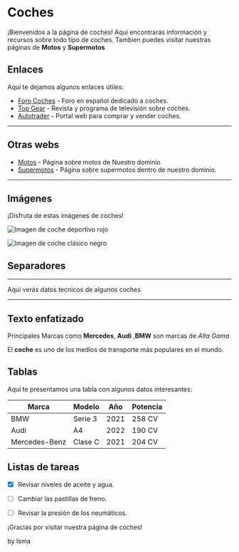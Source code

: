 # Coches

¡Bienvenidos a la página de coches! Aquí encontrarás información y recursos sobre todo tipo de coches. Tambien puedes visitar nuestras páginas de **Motos** y **Supermotos**

## Enlaces

Aquí te dejamos algunos enlaces útiles:

- [Foro Coches](https://www.forocoches.com/) - Foro en español dedicado a coches.
- [Top Gear](https://www.topgear.com/) - Revista y programa de televisión sobre coches.
- [Autotrader](https://www.autotrader.com/) - Portal web para comprar y vender coches.

--------------
## Otras webs
- [Motos](/moto.md) - Página sobre motos de Nuestro dominio
- [Supermotos](/supermotos.md) - Página sobre supermotos dentro de nuestro dominio.
--------------

## Imágenes

¡Disfruta de estas imágenes de coches!

![Imagen de coche deportivo rojo](https://img.freepik.com/fotos-premium/rojo-lamborghini-coche-deportivo_2227-3.jpg)

![Imagen de coche clásico negro](https://c4.wallpaperflare.com/wallpaper/198/566/485/americano-clasico-coche-descapotable-wallpaper-preview.jpg)


## Separadores

---

Aqui verás datos tecnicos de algunos coches 

---

## Texto enfatizado

Principales Marcas como **Mercedes**, **Audi** ,**BMW** son marcas de *Alta Gama* 

El **coche** es uno de los medios de transporte más populares en el mundo.

## Tablas

Aquí te presentamos una tabla con algunos datos interesantes:

| Marca | Modelo | Año | Potencia |
|-------|--------|-----|----------|
| BMW   | Serie 3 | 2021| 258 CV   |
| Audi  | A4     | 2022| 190 CV   |
| Mercedes-Benz | Clase C | 2021 | 204 CV |

## Listas de tareas

- [x] Revisar niveles de aceite y agua.
- [ ] Cambiar las pastillas de freno.
- [ ] Revisar la presión de los neumáticos.


¡Gracias por visitar nuestra página de coches!

by Isma
